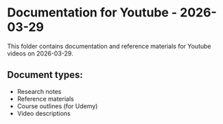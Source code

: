 # Documentation for Youtube - 2026-03-29

This folder contains documentation and reference materials for Youtube videos on 2026-03-29.

## Document types:
- Research notes
- Reference materials
- Course outlines (for Udemy)
- Video descriptions
